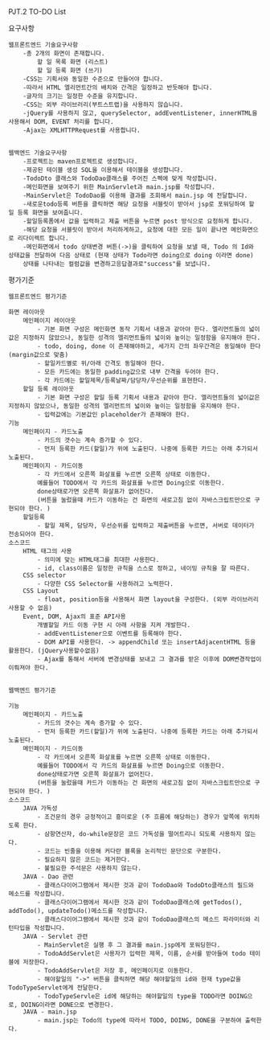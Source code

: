 PJT.2 TO-DO List

요구사항

	웹프론트엔드 기술요구사항
		-총 2개의 화면이 존재합니다.
			할 일 목록 화면 (리스트)
			할 일 등록 화면 (쓰기)
		-CSS는 기획서와 동일한 수준으로 만들어야 합니다.
		-따라서 HTML 엘리먼트간의 배치와 간격은 일정하고 반듯해야 합니다.
		-글자의 크기는 일정한 수준을 유지합니다.
		-CSS는 외부 라이브러리(부트스트랩)을 사용하지 않습니다.
		-jQuery를 사용하지 않고, querySelector, addEventListener, innerHTML을 사용해서 DOM, EVENT 처리를 합니다.
		-Ajax는 XMLHTTPRequest를 사용합니다.
	 
	
	웹백엔드 기술요구사항
		-프로젝트는 maven프로젝트로 생성합니다.
		-제공된 테이블 생성 SQL을 이용해서 테이블을 생성합니다.
		-TodoDto 클래스와 TodoDao클래스를 주어진 스펙에 맞게 작성합니다.
		-메인화면을 보여주기 위한 MainServlet과 main.jsp를 작성합니다.
		-MainServlet은 TodoDao를 이용해 결과를 조회해서 main.jsp 에 전달합니다.
		-새로운todo등록 버튼을 클릭하면 해당 요청을 서블릿이 받아서 jsp로 포워딩하여 할 일 등록 화면을 보여줍니다.
		-할일등록폼에서 값을 입력하고 제출 버튼을 누르면 post 방식으로 요청하게 합니다.
		-해당 요청을 서블릿이 받아서 처리하게하고, 요청에 대한 모든 일이 끝나면 메인화면으로 리다이렉트 합니다.
		-메인화면에서 todo 상태변경 버튼(->)을 클릭하여 요청을 보낼 때, Todo 의 Id와 상태값을 전달하여 다음 상태로 (현재 상태가 Todo라면 doing으로 doing 이라면 done)
		상태를 나타내는 컬럼값을 변경하고응답결과로"success"를 보냅니다.

	
평가기준

	웹프론트엔드 평가기준
	
	화면 레이아웃
		메인페이지 레이아웃
			- 기본 화면 구성은 메인화면 동작 기획서 내용과 같아야 한다. 엘리먼트들의 넓이값은 지정하지 않았으나, 동일한 성격의 엘리먼트들의 넓이와 높이는 일정함을 유지해야 한다.
			- todo, doing, done 이 존재해야하고, 세가지 간의 좌우간격은 동일해야 한다(margin값으로 맞춤)
			- 할일카드별로 위/아래 간격도 동일해야 한다. 
			- 모든 카드에는 동일한 padding값으로 내부 간격을 두어야 한다. 
			- 각 카드에는 할일제목/등록날짜/담당자/우선순위를 표현한다.
		할일 등록 레이아웃
			- 기본 화면 구성은 할일 등록 기획서 내용과 같아야 한다. 엘리먼트들의 넓이값은 지정하지 않았으나, 동일한 성격의 엘리먼트의 넓이와 높이는 일정함을 유지해야 한다.
			- 입력값에는 기본값인 placeholder가 존재해야 한다.
	기능
		메인페이지 - 카드노출
			- 카드의 갯수는 계속 증가할 수 있다.
			- 먼저 등록한 카드(할일)가 위에 노출된다. 나중에 등록한 카드는 아래 추가되서 노출된다.
		메인페이지 - 카드이동
			- 각 카드에서 오른쪽 화살표를 누르면 오른쪽 상태로 이동한다.
			예를들어 TODO에서 각 카드의 화살표를 누르면 Doing으로 이동한다. 
			done상태로가면 오른쪽 화살표가 없어진다.
			(버튼을 눌렀을때 카드가 이동하는 건 화면의 새로고침 없이 자바스크립트만으로 구현되야 한다. )
		할일등록
			- 할일 제목, 담당자, 우선순위를 입력하고 제출버튼을 누르면, 서버로 데이터가 전송되어야 한다.
	소스코드
		HTML 태그의 사용
			- 의미에 맞는 HTML태그를 최대한 사용한다. 
			- id, class이름은 일정한 규칙을 스스로 정하고, 네이밍 규칙을 잘 따른다.
		CSS selector
			- 다양한 CSS Selector를 사용하려고 노력한다.
		CSS Layout
			- float, position등을 사용해서 화면 layout을 구성한다. (외부 라이브러리 사용할 수 없음)
		Event, DOM, Ajax의 표준 API사용
			개별할일 카드 이동 구현 시 아래 사항을 지켜 개발한다. 
			- addEventListener으로 이벤트를 등록해야 한다. 
			- DOM API를 사용한다. -> appendChild 또는 insertAdjacentHTML 등을 활용한다. (jQuery사용할수없음)
			- Ajax를 통해서 서버에 변경상태를 보내고 그 결과를 받은 이후에 DOM변경작업이 이뤄져야 한다.

	
	웹백엔드 평가기준
	
	기능
		메인페이지 - 카드노출
			- 카드의 갯수는 계속 증가할 수 있다.
			- 먼저 등록한 카드(할일)가 위에 노출된다. 나중에 등록한 카드는 아래 추가되서 노출된다.
		메인페이지 - 카드이동
			- 각 카드에서 오른쪽 화살표를 누르면 오른쪽 상태로 이동한다. 
			예를들어 TODO에서 각 카드의 화살표를 누르면 Doing으로 이동한다. 
			done상태로가면 오른쪽 화살표가 없어진다. 
			(버튼을 눌렀을때 카드가 이동하는 건 화면의 새로고침 없이 자바스크립트만으로 구현되야 한다. )
	소스코드
		JAVA 가독성
			- 조건문의 경우 긍정적이고 흥미로운 (주 흐름에 해당하는) 경우가 앞쪽에 위치하도록 한다.
			- 삼항연산자, do-while문장은 코드 가독성을 떨어트리니 되도록 사용하지 않는다.
			- 코드는 빈줄을 이용해 커다란 블록을 논리적인 문단으로 구분한다.
			- 필요하지 않은 코드는 제거한다.
			- 불필요한 주석문은 사용하지 않는다.
		JAVA - Dao 관련
			- 클래스다이어그램에서 제시한 것과 같이 TodoDao와 TodoDto클래스의 필드와 메소드를 작성합니다.
			- 클래스다이어그램에서 제시한 것과 같이 TodoDao클래스에 getTodos(), addTodo(), updateTodo()메소드를 작성합니다.
			- 클래스다이어그램에서 제시한 것과 같이 TodoDao클래스의 메소드 파라미터와 리턴타입을 작성합니다.
		JAVA - Servlet 관련
			- MainServlet은 실행 후 그 결과를 main.jsp에게 포워딩한다.
			- TodoAddServlet은 사용자가 입력한 제목, 이름, 순서를 받아들여 todo 테이블에 저장한다.
			- TodoAddServlet은 저장 후, 메인페이지로 이동한다.
			- 해야할일의 "->" 버튼을 클릭하면 해당 해야할일의 id와 현재 type값을 TodoTypeServlet에게 전달한다.
			- TodoTypeServle은 id에 해당하는 해야할일의 type을 TODO라면 DOING으로, DOING이라면 DONE으로 변경한다.
		JAVA - main.jsp
			- main.jsp는 Todo의 type에 따라서 TODO, DOING, DONE을 구분하여 출력한다.
			
